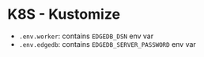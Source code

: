 # K8S - Kustomize

- `.env.worker`: contains `EDGEDB_DSN` env var
- `.env.edgedb`: contains `EDGEDB_SERVER_PASSWORD` env var
